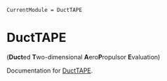 ```@meta
CurrentModule = DuctTAPE
```

# DuctTAPE
(**Duct**ed **T**wo-dimensional **A**ero**P**ropulsor **E**valuation)

Documentation for [DuctTAPE](https://github.com/byuflowlab/DuctTAPE.jl).

